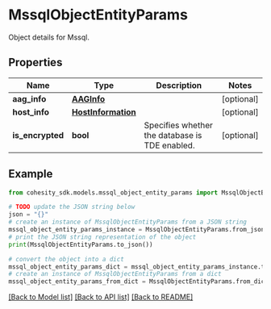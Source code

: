 # MssqlObjectEntityParams

Object details for Mssql.

## Properties

Name | Type | Description | Notes
------------ | ------------- | ------------- | -------------
**aag_info** | [**AAGInfo**](AAGInfo.md) |  | [optional] 
**host_info** | [**HostInformation**](HostInformation.md) |  | [optional] 
**is_encrypted** | **bool** | Specifies whether the database is TDE enabled. | [optional] 

## Example

```python
from cohesity_sdk.models.mssql_object_entity_params import MssqlObjectEntityParams

# TODO update the JSON string below
json = "{}"
# create an instance of MssqlObjectEntityParams from a JSON string
mssql_object_entity_params_instance = MssqlObjectEntityParams.from_json(json)
# print the JSON string representation of the object
print(MssqlObjectEntityParams.to_json())

# convert the object into a dict
mssql_object_entity_params_dict = mssql_object_entity_params_instance.to_dict()
# create an instance of MssqlObjectEntityParams from a dict
mssql_object_entity_params_from_dict = MssqlObjectEntityParams.from_dict(mssql_object_entity_params_dict)
```
[[Back to Model list]](../README.md#documentation-for-models) [[Back to API list]](../README.md#documentation-for-api-endpoints) [[Back to README]](../README.md)


